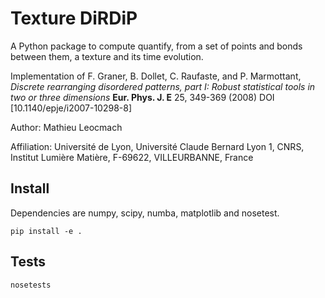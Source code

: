 # Texture DiRDiP

A Python package to compute quantify, from a set of points and bonds between them, a texture and its time evolution.

Implementation of F. Graner, B. Dollet, C. Raufaste, and P. Marmottant, *Discrete rearranging disordered patterns, part I: Robust statistical tools in two or three dimensions* **Eur. Phys. J. E** 25, 349-369 (2008) DOI [10.1140/epje/i2007-10298-8]

Author: Mathieu Leocmach

Affiliation: Université de Lyon, Université Claude Bernard Lyon 1, CNRS, Institut Lumière Matière, F-69622, VILLEURBANNE, France

## Install

Dependencies are numpy, scipy, numba, matplotlib and nosetest.

    pip install -e .
   
## Tests

    nosetests
